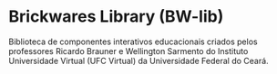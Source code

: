 # Brickwares Library (BW-lib)

Biblioteca de componentes interativos educacionais criados pelos professores Ricardo Brauner e Wellington Sarmento do Instituto Universidade Virtual (UFC Virtual) da Universidade Federal do Ceará.
